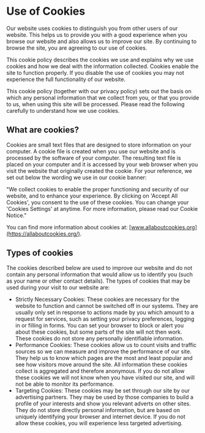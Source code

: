 # Use of Cookies

Our website uses cookies to distinguish you from other users of our website. This helps us to provide you with a good experience when you browse our website and also allows us to improve our site. By continuing to browse the site, you are agreeing to our use of cookies.

This cookie policy describes the cookies we use and explains why we use cookies and how we deal with the information collected. Cookies enable the site to function properly. If you disable the use of cookies you may not experience the full functionality of our website.

This cookie policy (together with our privacy policy) sets out the basis on which any personal information that we collect from you, or that you provide to us, when using this site will be processed. Please read the following carefully to understand how we use cookies.

## What are cookies?
Cookies are small text files that are designed to store information on your computer. A cookie file is created when you use our website and is processed by the software of your computer. The resulting text file is placed on your computer and it is accessed by your web browser when you visit the website that originally created the cookie. For your reference, we set out below the wording we use in our cookie banner:

"We collect cookies to enable the proper functioning and security of our website, and to enhance your experience. By clicking on 'Accept All Cookies', you consent to the use of these cookies. You can change your 'Cookies Settings' at anytime. For more information, please read our Cookie Notice."

You can find more information about cookies at: [www.allaboutcookies.org](https://allaboutcookies.org/).

## Types of cookies
The cookies described below are used to improve our website and do not contain any personal information that would allow us to identify you (such as your name or other contact details). The types of cookies that may be used during your visit to our website are:

- Strictly Necessary Cookies: These cookies are necessary for the website to function and cannot be switched off in our systems. They are usually only set in response to actions made by you which amount to a request for services, such as setting your privacy preferences, logging in or filling in forms. You can set your browser to block or alert you about these cookies, but some parts of the site will not then work. These cookies do not store any personally identifiable information.
- Performance Cookies: These cookies allow us to count visits and traffic sources so we can measure and improve the performance of our site. They help us to know which pages are the most and least popular and see how visitors move around the site. All information these cookies collect is aggregated and therefore anonymous. If you do not allow these cookies we will not know when you have visited our site, and will not be able to monitor its performance.
-  Targeting Cookies: These cookies may be set through our site by our advertising partners. They may be used by those companies to build a profile of your interests and show you relevant adverts on other sites. They do not store directly personal information, but are based on uniquely identifying your browser and internet device. If you do not allow these cookies, you will experience less targeted advertising.
